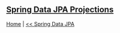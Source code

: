## [Spring Data JPA Projections](./spring-data-jPA-projections.md)



[Home](./../../README.md) 
| [<< Spring Data JPA](./../tutorials.md) 
